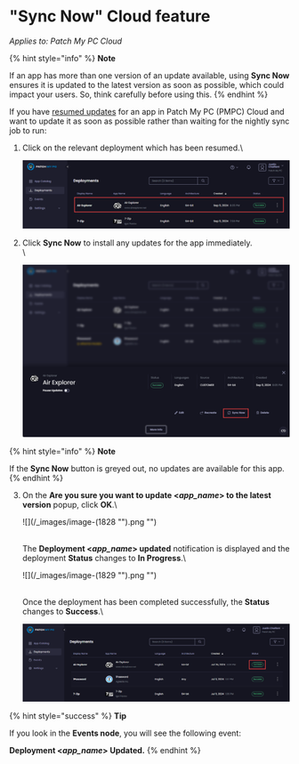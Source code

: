 # "Sync Now" Cloud feature

_Applies to: Patch My PC Cloud_

{% hint style="info" %}
**Note**

If an app has more than one version of an update available, using **Sync Now** ensures it is updated to the latest version as soon as possible, which could impact your users. So, think carefully before using this.
{% endhint %}

If you have [resumed updates](resume-cloud-updates.md) for an app in Patch My PC (PMPC) Cloud and want to update it as soon as possible rather than waiting for the nightly sync job to run:

1.  Click on the relevant deployment which has been resumed.\


    ![Clicking on the relevant successful deployment for which updates have been resumed](/_images/image-(2004).png "Clicking on the relevant successful deployment for which updates have been resumed")
2.  Click **Sync Now** to install any updates for the app immediately.\
    \


    ![Clicking “Sync Now”](/_images/image-(2005).png "Clicking “Sync Now”")

{% hint style="info" %}
**Note**

If the **Sync Now** button is greyed out, no updates are available for this app.
{% endhint %}

3.  On the **Are you sure you want to update <**_**app\_name**_**> to the latest version** popup, click **OK**.\


    ![](/_images/image-(1828 "").png "")

    \
    The **Deployment <**_**app\_name**_**> updated** notification is displayed and the deployment **Status** changes to **In Progress**.\


    ![](/_images/image-(1829 "").png "")

    \
    Once the deployment has been completed successfully, the **Status** changes to **Success**.\


    ![“Status” changing to Success.](/_images/image-(1830).png "“Status” changing to Success.")

{% hint style="success" %}
**Tip**

If you look in the **Events node**, you will see the following event:

**Deployment <**_**app\_name**_**> Updated.**
{% endhint %}